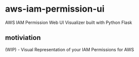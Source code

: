 # aws-iam-permission-ui
AWS IAM Permission Web UI Visualizer built with Python Flask

## motiviation

(WIP) - Visual Representation of your IAM Permissions for AWS
